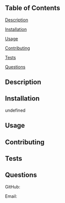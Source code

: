 # 
    
## Table of Contents

    
[Description](#description)
    
[Installation](#installation)
    
[Usage](#usage)
    
[Contributing](#contributing)
    
[Tests](#tests)
    
[Questions](#questions)
    
## Description
    
 
    
## Installation
    
 undefined
    
## Usage
    
 
    
## Contributing
    
 
    
## Tests
    
 
    
## Questions
    
GitHub: 
    
Email: 
    